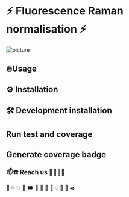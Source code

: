 # ⚡ Fluorescence Raman normalisation ⚡

![picture](https://github.com/jojorichard/Fluorescence_Raman_normalisation/assets/160879372/22fd9a95-884a-421d-abfe-041311cd3af8)

## 🔥Usage
## ⚙️ Installation
## 🛠️ Development installation
## Run test and coverage
## Generate coverage badge
### 📫☎️ Reach us 👩‍💻👨‍💻
💫
💦
💥
💯
🗯️
🧭
🚨
 🎯
🔌
💡
 	🔎
   	📄
     	✒️
